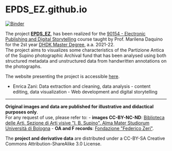 # EPDS_EZ.github.io
[![Binder](https://mybinder.org/badge_logo.svg)](https://mybinder.org/v2/gh/enri-ca.github.io/EPDS_EZ/main)

The project <a href="https://enri-ca.github.io/EPDS_EZ/index.html" target="_blank"><b>EPDS_EZ</b></a>, has been realized for the <a href="https://www.unibo.it/it/didattica/insegnamenti/insegnamento/2021/443749" target="_blank">90154 - Electronic Publishing and Digital Storytelling</a> course taught by Prof. Marilena Daquino for the 2st year <a href="https://corsi.unibo.it/2cycle/DigitalHumanitiesKnowledge" target="_blank">DHDK Master Degree</a>, a.a. 2021-22.<br>
The project aims to visualizes some characteristics of the Partizione Antica of the Supino photographic Archival fund that has been analysed using both structured metadata and unstructured data from handwritten annotations on the photographs.
<br>

The website presenting the project is accessible [here](https://enri-ca.github.io/EPDS_EZ/). 

- Enrica Zani: Data extraction and cleaning, data analysis - content editing, data visualization - Web development and digital storytelling

<hr>
<b>Original images and data are published for illustrative and didactical purposes only</b>.</br>
For any request of use, please refer to: 
 - <b>images CC-BY-NC-ND</b>: <a href="mailto:abis.arti-av@unibo.it">Biblioteca delle Arti. Sezione di Arti visive "I. B. Supino". Alma Mater Studiorum Università di Bologna</a>
 - <b>OA and F records</b>: <a href="mailto:fondazionezeri.fototeca@unibo.it">Fondazione "Federico Zeri"</a>.<br>

The <b>project and derivative data</b> are distributed under a CC-BY-SA Creative Commons Attribution-ShareAlike 3.0 License.
